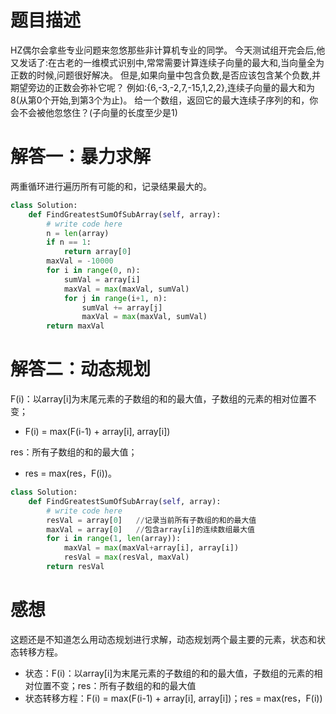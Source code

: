 # 题目描述

HZ偶尔会拿些专业问题来忽悠那些非计算机专业的同学。
今天测试组开完会后,他又发话了:在古老的一维模式识别中,常常需要计算连续子向量的最大和,当向量全为正数的时候,问题很好解决。
但是,如果向量中包含负数,是否应该包含某个负数,并期望旁边的正数会弥补它呢？
例如:{6,-3,-2,7,-15,1,2,2},连续子向量的最大和为8(从第0个开始,到第3个为止)。
给一个数组，返回它的最大连续子序列的和，你会不会被他忽悠住？(子向量的长度至少是1)

# 解答一：暴力求解

两重循环进行遍历所有可能的和，记录结果最大的。

```python
class Solution:
    def FindGreatestSumOfSubArray(self, array):
        # write code here
        n = len(array)
        if n == 1:
            return array[0]
        maxVal = -10000
        for i in range(0, n):
            sumVal = array[i]
            maxVal = max(maxVal, sumVal)
            for j in range(i+1, n):
                sumVal += array[j]
                maxVal = max(maxVal, sumVal)
        return maxVal
```

# 解答二：动态规划

F(i)：以array[i]为末尾元素的子数组的和的最大值，子数组的元素的相对位置不变；
* F(i) = max(F(i-1) + array[i], array[i])

res：所有子数组的和的最大值；
* res = max(res，F(i))。

```python
class Solution:
    def FindGreatestSumOfSubArray(self, array):
        # write code here
        resVal = array[0]   //记录当前所有子数组的和的最大值
        maxVal = array[0]   //包含array[i]的连续数组最大值
        for i in range(1, len(array)):
            maxVal = max(maxVal+array[i], array[i])
            resVal = max(resVal, maxVal)
        return resVal
```

# 感想

这题还是不知道怎么用动态规划进行求解，动态规划两个最主要的元素，状态和状态转移方程。
* 状态：F(i)：以array[i]为末尾元素的子数组的和的最大值，子数组的元素的相对位置不变；res：所有子数组的和的最大值
* 状态转移方程：F(i) = max(F(i-1) + array[i], array[i])；res = max(res，F(i))

